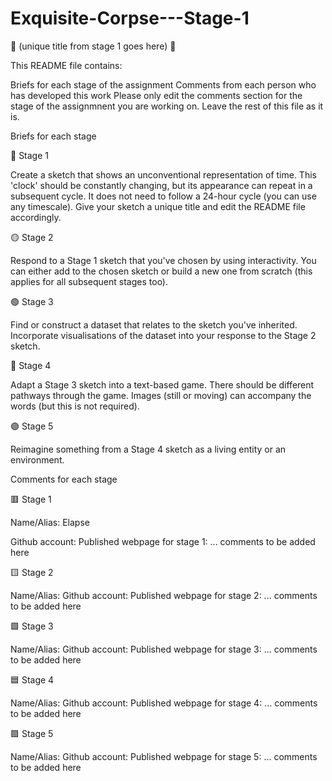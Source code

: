 # Exquisite-Corpse---Stage-1
🔻 (unique title from stage 1 goes here) 🔻

This README file contains:

Briefs for each stage of the assignment
Comments from each person who has developed this work
Please only edit the comments section for the stage of the assignmnent you are working on. Leave the rest of this file as it is.

Briefs for each stage

🔴 Stage 1

Create a sketch that shows an unconventional representation of time. This 'clock' should be constantly changing, but its appearance can repeat in a subsequent cycle. It does not need to follow a 24-hour cycle (you can use any timescale). Give your sketch a unique title and edit the README file accordingly.

🟡 Stage 2

Respond to a Stage 1 sketch that you've chosen by using interactivity. You can either add to the chosen sketch or build a new one from scratch (this applies for all subsequent stages too).

🟢 Stage 3

Find or construct a dataset that relates to the sketch you've inherited. Incorporate visualisations of the dataset into your response to the Stage 2 sketch.

🔵 Stage 4

Adapt a Stage 3 sketch into a text-based game. There should be different pathways through the game. Images (still or moving) can accompany the words (but this is not required).

🟣 Stage 5

Reimagine something from a Stage 4 sketch as a living entity or an environment.

Comments for each stage

🟥 Stage 1

Name/Alias: Elapse

Github account:
Published webpage for stage 1:
... comments to be added here

🟨 Stage 2

Name/Alias:
Github account:
Published webpage for stage 2:
... comments to be added here

🟩 Stage 3

Name/Alias:
Github account:
Published webpage for stage 3:
... comments to be added here

🟦 Stage 4

Name/Alias:
Github account:
Published webpage for stage 4:
... comments to be added here

🟪 Stage 5

Name/Alias:
Github account:
Published webpage for stage 5:
... comments to be added here
